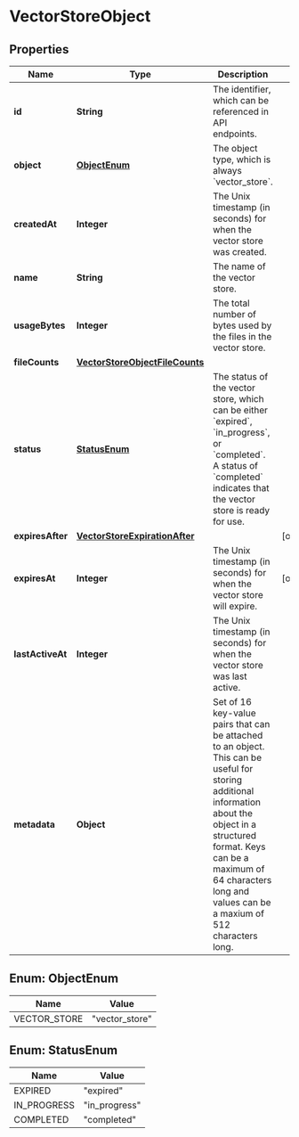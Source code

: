 # VectorStoreObject

## Properties
Name | Type | Description | Notes
------------ | ------------- | ------------- | -------------
**id** | **String** | The identifier, which can be referenced in API endpoints. | 
**object** | [**ObjectEnum**](#ObjectEnum) | The object type, which is always &#x60;vector_store&#x60;. | 
**createdAt** | **Integer** | The Unix timestamp (in seconds) for when the vector store was created. | 
**name** | **String** | The name of the vector store. | 
**usageBytes** | **Integer** | The total number of bytes used by the files in the vector store. | 
**fileCounts** | [**VectorStoreObjectFileCounts**](VectorStoreObjectFileCounts.md) |  | 
**status** | [**StatusEnum**](#StatusEnum) | The status of the vector store, which can be either &#x60;expired&#x60;, &#x60;in_progress&#x60;, or &#x60;completed&#x60;. A status of &#x60;completed&#x60; indicates that the vector store is ready for use. | 
**expiresAfter** | [**VectorStoreExpirationAfter**](VectorStoreExpirationAfter.md) |  |  [optional]
**expiresAt** | **Integer** | The Unix timestamp (in seconds) for when the vector store will expire. |  [optional]
**lastActiveAt** | **Integer** | The Unix timestamp (in seconds) for when the vector store was last active. | 
**metadata** | **Object** | Set of 16 key-value pairs that can be attached to an object. This can be useful for storing additional information about the object in a structured format. Keys can be a maximum of 64 characters long and values can be a maxium of 512 characters long.  | 

<a name="ObjectEnum"></a>
## Enum: ObjectEnum
Name | Value
---- | -----
VECTOR_STORE | &quot;vector_store&quot;

<a name="StatusEnum"></a>
## Enum: StatusEnum
Name | Value
---- | -----
EXPIRED | &quot;expired&quot;
IN_PROGRESS | &quot;in_progress&quot;
COMPLETED | &quot;completed&quot;
